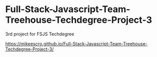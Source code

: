 # Full-Stack-Javascript-Team-Treehouse-Techdegree-Project-3
3rd project for FSJS Techdegree

https://mikeescro.github.io/Full-Stack-Javascript-Team-Treehouse-Techdegree-Project-3/
